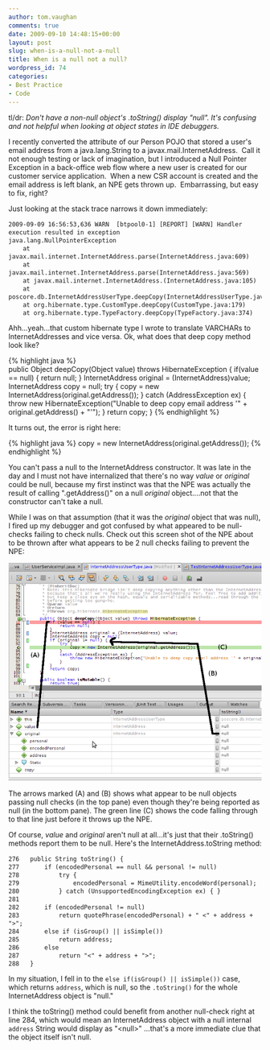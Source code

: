 ```yaml
---
author: tom.vaughan
comments: true
date: 2009-09-10 14:48:15+00:00
layout: post
slug: when-is-a-null-not-a-null
title: When is a null not a null?
wordpress_id: 74
categories:
- Best Practice
- Code
---
```


tl/dr: _Don't have a non-null object's .toString() display "null". It's confusing and not helpful when looking at object states in IDE debuggers._

I recently converted the attribute of our Person POJO that stored a user's email address from a java.lang.String to a javax.mail.InternetAddress.  Call it not enough testing or lack of imagination, but I introduced a Null Pointer Exception in a back-office web flow where a new user is created for our customer service application.  When a new CSR account is created and the email address is left blank, an NPE gets thrown up.  Embarrassing, but easy to fix, right?

Just looking at the stack trace narrows it down immediately:

    
    2009-09-09 16:56:53,636 WARN  [btpool0-1] [REPORT] [WARN] Handler execution resulted in exception
    java.lang.NullPointerException
    	at javax.mail.internet.InternetAddress.parse(InternetAddress.java:609)
    	at javax.mail.internet.InternetAddress.parse(InternetAddress.java:569)
    	at javax.mail.internet.InternetAddress.(InternetAddress.java:105)
    	at poscore.db.InternetAddressUserType.deepCopy(InternetAddressUserType.java:93)
    	at org.hibernate.type.CustomType.deepCopy(CustomType.java:179)
    	at org.hibernate.type.TypeFactory.deepCopy(TypeFactory.java:374)


Ahh...yeah...that custom hibernate type I wrote to translate VARCHARs to InternetAddresses and vice versa.  Ok, what does that deep copy method look like?

{% highlight java %}    
public Object deepCopy(Object value) throws HibernateException {
    if(value == null) {
        return null;
    }
    InternetAddress original = (InternetAddress)value;
    InternetAddress copy = null;
    try {
        copy = new InternetAddress(original.getAddress());
    }
    catch (AddressException ex) {
        throw new HibernateException("Unable to deep copy email address '" + original.getAddress() + "'");
    }
    return copy;
}
{% endhighlight %}

It turns out, the error is right here:

{% highlight java %}
copy = new InternetAddress(original.getAddress());
{% endhighlight %}

You can't pass a null to the InternetAddress constructor.  It was late in the day and I must not have internalized that there's no way _value_ or _original_ could be null, because my first instinct was that the NPE was actually the result of calling ".getAddress()" on a null _original_ object....not that the constructor can't take a null.

While I was on that assumption (that it was the _original_ object that was null), I fired up my debugger and got confused by what appeared to be null-checks failing to check nulls. Check out this screen shot of the NPE about to be thrown after what appears to be 2 null checks failing to prevent the NPE:

![null_internet_address](/img/null_internet_address.png)

The arrows marked (A) and (B) shows what appear to be null objects passing null checks (in the top pane) even though they're being reported as null (in the bottom pane).  The green line (C) shows the code falling through to that line just before it throws up the NPE.

Of course, _value_ and _original_ aren't null at all...it's just that their .toString() methods report them to be null.  Here's the InternetAddress.toString method:

    
    276   public String toString() {
    277       if (encodedPersonal == null && personal != null)
    278           try {
    279	              encodedPersonal = MimeUtility.encodeWord(personal);
    280           } catch (UnsupportedEncodingException ex) { }
    281
    282       if (encodedPersonal != null)
    283           return quotePhrase(encodedPersonal) + " <" + address + ">";
    284       else if (isGroup() || isSimple())
    285           return address;
    286       else
    287           return "<" + address + ">";
    288   }

In my situation, I fell in to the `else if(isGroup() || isSimple())` case, which returns `address`, which is null, so the `.toString()` for the whole InternetAddress object is "null."

I think the toString() method could benefit from another null-check right at line 284, which would mean an InternetAddress object with a null internal `address` String would display as "\<null\>" ...that's a more immediate clue that the object itself isn't null.

